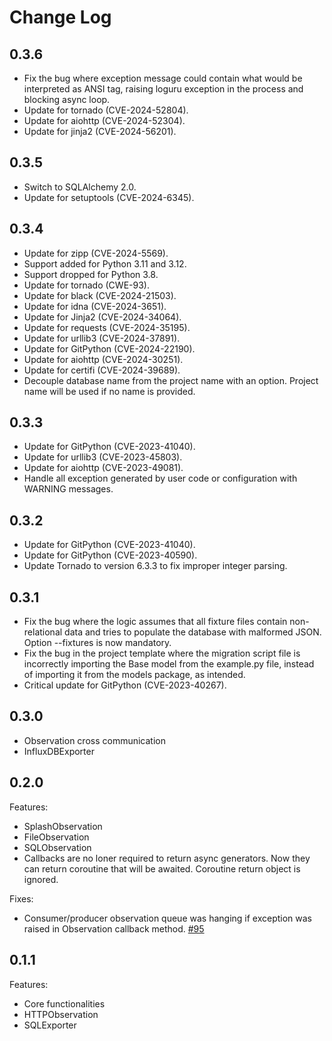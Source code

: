 # Change Log

## 0.3.6
* Fix the bug where exception message could contain what would be
interpreted as ANSI tag, raising loguru exception in the process
and blocking async loop.
* Update for tornado (CVE-2024-52804).
* Update for aiohttp (CVE-2024-52304).
* Update for jinja2 (CVE-2024-56201).

## 0.3.5
* Switch to SQLAlchemy 2.0.
* Update for setuptools (CVE-2024-6345).

## 0.3.4
* Update for zipp (CVE-2024-5569).
* Support added for Python 3.11 and 3.12.
* Support dropped for Python 3.8.
* Update for tornado (CWE-93).
* Update for black (CVE-2024-21503).
* Update for idna (CVE-2024-3651).
* Update for Jinja2 (CVE-2024-34064).
* Update for requests (CVE-2024-35195).
* Update for urllib3 (CVE-2024-37891).
* Update for GitPython (CVE-2024-22190).
* Update for aiohttp (CVE-2024-30251).
* Update for certifi (CVE-2024-39689).
* Decouple database name from the project name with
an option. Project name will be used if no name is provided.

## 0.3.3

* Update for GitPython (CVE-2023-41040).
* Update for urllib3 (CVE-2023-45803).
* Update for aiohttp (CVE-2023-49081).
* Handle all exception generated by user code or configuration with
WARNING messages.

## 0.3.2

* Update for GitPython (CVE-2023-41040).
* Update for GitPython (CVE-2023-40590).
* Update Tornado to version 6.3.3 to fix improper integer parsing.

## 0.3.1

* Fix the bug where the logic assumes that all fixture files contain
non-relational data and tries to populate the database with malformed
JSON. Option --fixtures is now mandatory.
* Fix the bug in the project template where the migration script file
is incorrectly importing the Base model from the example.py file,
instead of importing it from the models package, as intended.
* Critical update for GitPython (CVE-2023-40267).

## 0.3.0

* Observation cross communication
* InfluxDBExporter

## 0.2.0

Features:
* SplashObservation
* FileObservation
* SQLObservation
* Callbacks are no loner required to return async generators. Now they can
return coroutine that will be awaited. Coroutine return object is ignored.

Fixes:
* Consumer/producer observation queue was hanging if exception was raised in
Observation callback method. [#95](https://github.com/nikolamilojica/illuminate/pull/95)

## 0.1.1

Features:
* Core functionalities
* HTTPObservation
* SQLExporter
